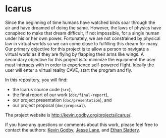 Icarus
======

Since the beginning of time humans have watched birds soar through the air and have dreamed of doing the same. However, the laws of physics have conspired to make that dream difficult, if not impossible, for a single human under his or her own power. Fortunately, we are not constrained by physical law in virtual worlds so we can come close to fulfilling this dream for many. Our primary objective for this project is to allow a person to navigate a virtual world as if they are flying by flapping their arms like wings. A secondary objective for this project is to minimize the equipment the user must interacts with in order to experience self-powered flight. Ideally the user will enter a virtual reality CAVE, start the program and fly.

In this repository, you will find:

 * the Icarus source code (`src`),
 * the final report of our work (`doc/final-report`),
 * our project presentation (`doc/presentation`), and
 * our project proposal (`doc/proposal`).

The project website is <http://kevin.godby.org/projects/icarus/>.

If you have any questions or comments about this work, please feel free to contact the authors: [Kevin Godby](mailto:kevin@godby.org), [Jesse Lane](mailto:jesse.a.lane@gmail.com), and [Ethan Slattery](mailto:ejslattery@gmail.com).


